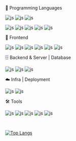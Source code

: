 <!-- <img src="https://capsule-render.vercel.app/api?type=waving&color=gradient&height=160&section=header&text=Yejin's%20GitHub&fontSize=42" /> -->
<div>

🎨 Programming Languages

![js](https://img.shields.io/badge/C/C++-5C6BC0?style=flat&logo=c&logoColor=white)
![js](https://img.shields.io/badge/Python-3F76A5?style=flat&logo=python&logoColor=white)
![js](https://img.shields.io/badge/Java-DB380E?style=flat&logo=java&logoColor=white)

![js](https://img.shields.io/badge/JavaScript-F7DF1E?style=flat&logo=JavaScript&logoColor=white)
![js](https://img.shields.io/badge/TypeScript-3178C6?style=flat&logo=TypeScript&logoColor=white)
![js](https://img.shields.io/badge/HTML-E44D26?style=flat&logo=html5&logoColor=white)
![js](https://img.shields.io/badge/CSS-1572B6?&style=flat&logo=css&logoColor=white)
![js](https://img.shields.io/badge/Dart-2BB7F6?&style=flat&logo=dart&logoColor=white)


🧩 Frontend

![js](https://img.shields.io/badge/React-61DBFB?style=flat&logo=react&logoColor=white)
![js](https://img.shields.io/badge/tailwindCSS-0FB8D6?style=flat&logo=tailwind-css&logoColor=white)
![js](https://img.shields.io/badge/styled--components-D876B2?style=flat&logo=styled-components&logoColor=white)
![js](https://img.shields.io/badge/Flutter-08589C?style=flat&logo=flutter&logoColor=white)
![js](https://img.shields.io/badge/Vite-5F57FF?style=flat&logo=vite&logoColor=white)
![js](https://img.shields.io/badge/Axios-5F30E5?style=flat&logo=axios&logoColor=white)

🗄 Backend & Server | Database

![js](https://img.shields.io/badge/spring-72B545?style=flat&logo=spring&logoColor=white)
![js](https://img.shields.io/badge/Firebase-FFA612?style=flat&logo=firebase&logoColor=white)
![js](https://img.shields.io/badge/MySQL-F5A741?style=flat&logo=mysql&logoColor=white)

☁️ Infra | Deployment

![js](https://img.shields.io/badge/Linux-F5BD0D?style=flat&logo=linux&logoColor=white)
![js](https://img.shields.io/badge/Vercel-080808?style=flat&logo=vercel&logoColor=white)

🛠️ Tools

![js](https://img.shields.io/badge/GitHub-191919?style=flat&logo=GitHub&logoColor=white)
![js](https://img.shields.io/badge/Visual_Studio_Code-0178BA?style=flat&logo=vscode&logoColor=white)
![js](https://img.shields.io/badge/IntelliJ-EF3265?style=flat&logo=intellijidea&logoColor=white)
![js](https://img.shields.io/badge/Notion-black?style=flat&logo=notion&logoColor=white)
![js](https://img.shields.io/badge/Figma-8C55FF?style=flat&logo=figma&logoColor=white)

<br/>

[![Top Langs](https://github-readme-stats.vercel.app/api/top-langs/?username=redcontroller&langs_count=4&layout=compact)](https://github.com/anuraghazra/github-readme-stats)
</div>

<!-- ## Hi there 👋 -->

<!--
**twjin03/twjin03** is a ✨ _special_ ✨ repository because its `README.md` (this file) appears on your GitHub profile.

Here are some ideas to get you started:

- 🔭 I’m currently working on ...
- 🌱 I’m currently learning ...
- 👯 I’m looking to collaborate on ...
- 🤔 I’m looking for help with ...
- 💬 Ask me about ...
- 📫 How to reach me: ...
- 😄 Pronouns: ...
- ⚡ Fun fact: ...
-->